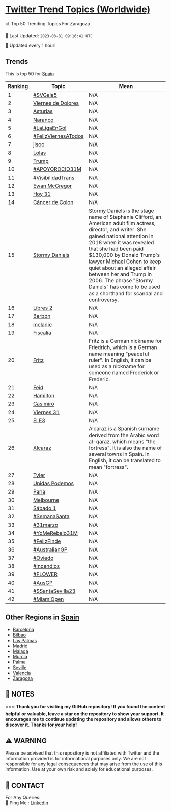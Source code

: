 [Twitter Trend Topics (Worldwide)](https://github.com/ErcinDedeoglu/Twitter-Trend-Topics)
==========


📊 Top 50 Trending Topics For Zaragoza

📆 Last Updated: `2023-03-31 09:16:41 UTC`

🔧 Updated every 1 hour!


## Trends

This is top 50 for [Spain](</Spain>)

| Ranking | Topic | Mean |
| ------- | ------------ | ------------ |
| 1 | [#SVGala5](http://twitter.com/search?q=%23SVGala5) | N/A |
| 2 | [Viernes de Dolores](http://twitter.com/search?q=Viernes+de+Dolores) | N/A |
| 3 | [Asturias](http://twitter.com/search?q=Asturias) | N/A |
| 4 | [Naranco](http://twitter.com/search?q=Naranco) | N/A |
| 5 | [#LaLigaEnGol](http://twitter.com/search?q=%23LaLigaEnGol) | N/A |
| 6 | [#FelizViernesATodos](http://twitter.com/search?q=%23FelizViernesATodos) | N/A |
| 7 | [jisoo](http://twitter.com/search?q=jisoo) | N/A |
| 8 | [Lolas](http://twitter.com/search?q=Lolas) | N/A |
| 9 | [Trump](http://twitter.com/search?q=Trump) | N/A |
| 10 | [#APOYOROCIO31M](http://twitter.com/search?q=%23APOYOROCIO31M) | N/A |
| 11 | [#VisibilidadTrans](http://twitter.com/search?q=%23VisibilidadTrans) | N/A |
| 12 | [Ewan McGregor](http://twitter.com/search?q=Ewan+McGregor) | N/A |
| 13 | [Hoy 31](http://twitter.com/search?q=Hoy+31) | N/A |
| 14 | [Cáncer de Colon](http://twitter.com/search?q=C%c3%a1ncer+de+Colon) | N/A |
| 15 | [Stormy Daniels](http://twitter.com/search?q=Stormy+Daniels) | Stormy Daniels is the stage name of Stephanie Clifford, an American adult film actress, director, and writer. She gained national attention in 2018 when it was revealed that she had been paid $130,000 by Donald Trump's lawyer Michael Cohen to keep quiet about an alleged affair between her and Trump in 2006. The phrase "Stormy Daniels" has come to be used as a shorthand for scandal and controversy. |
| 16 | [Libres 2](http://twitter.com/search?q=Libres+2) | N/A |
| 17 | [Barbón](http://twitter.com/search?q=Barb%c3%b3n) | N/A |
| 18 | [melanie](http://twitter.com/search?q=melanie) | N/A |
| 19 | [Fiscalía](http://twitter.com/search?q=Fiscal%c3%ada) | N/A |
| 20 | [Fritz](http://twitter.com/search?q=Fritz) | Fritz is a German nickname for Friedrich, which is a German name meaning "peaceful ruler". In English, it can be used as a nickname for someone named Frederick or Frederic. |
| 21 | [Feid](http://twitter.com/search?q=Feid) | N/A |
| 22 | [Hamilton](http://twitter.com/search?q=Hamilton) | N/A |
| 23 | [Casimiro](http://twitter.com/search?q=Casimiro) | N/A |
| 24 | [Viernes 31](http://twitter.com/search?q=Viernes+31) | N/A |
| 25 | [El E3](http://twitter.com/search?q=El+E3) | N/A |
| 26 | [Alcaraz](http://twitter.com/search?q=Alcaraz) | Alcaraz is a Spanish surname derived from the Arabic word al-qaraz, which means "the fortress". It is also the name of several towns in Spain. In English, it can be translated to mean "fortress". |
| 27 | [Tyler](http://twitter.com/search?q=Tyler) | N/A |
| 28 | [Unidas Podemos](http://twitter.com/search?q=Unidas+Podemos) | N/A |
| 29 | [Parla](http://twitter.com/search?q=Parla) | N/A |
| 30 | [Melbourne](http://twitter.com/search?q=Melbourne) | N/A |
| 31 | [Sábado 1](http://twitter.com/search?q=S%c3%a1bado+1) | N/A |
| 32 | [#SemanaSanta](http://twitter.com/search?q=%23SemanaSanta) | N/A |
| 33 | [#31marzo](http://twitter.com/search?q=%2331marzo) | N/A |
| 34 | [#YoMeRebelo31M](http://twitter.com/search?q=%23YoMeRebelo31M) | N/A |
| 35 | [#FelizFinde](http://twitter.com/search?q=%23FelizFinde) | N/A |
| 36 | [#AustralianGP](http://twitter.com/search?q=%23AustralianGP) | N/A |
| 37 | [#Oviedo](http://twitter.com/search?q=%23Oviedo) | N/A |
| 38 | [#incendios](http://twitter.com/search?q=%23incendios) | N/A |
| 39 | [#FLOWER](http://twitter.com/search?q=%23FLOWER) | N/A |
| 40 | [#AusGP](http://twitter.com/search?q=%23AusGP) | N/A |
| 41 | [#SSantaSevilla23](http://twitter.com/search?q=%23SSantaSevilla23) | N/A |
| 42 | [#MiamiOpen](http://twitter.com/search?q=%23MiamiOpen) | N/A |



## Other Regions in [Spain](</Spain>)

* [Barcelona](</Spain/Barcelona.md>)
* [Bilbao](</Spain/Bilbao.md>)
* [Las Palmas](</Spain/Las Palmas.md>)
* [Madrid](</Spain/Madrid.md>)
* [Malaga](</Spain/Malaga.md>)
* [Murcia](</Spain/Murcia.md>)
* [Palma](</Spain/Palma.md>)
* [Seville](</Spain/Seville.md>)
* [Valencia](</Spain/Valencia.md>)
* [Zaragoza](</Spain/Zaragoza.md>)



## 📝 NOTES

⭐⭐⭐ **Thank you for visiting my GitHub repository! If you found the content helpful or valuable, leave a star on the repository to show your support. It encourages me to continue updating the repository and allows others to discover it. Thanks for your help!**


## ⚠️ WARNING

Please be advised that this repository is not affiliated with Twitter and the information provided is for informational purposes only. We are not responsible for any legal consequences that may arise from the use of this information. Use at your own risk and solely for educational purposes.


## 📨 CONTACT

 For Any Queries:  
            🏓 Ping Me : [LinkedIn](https://www.linkedin.com/in/ercindedeoglu/)
